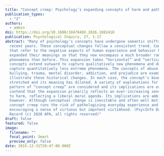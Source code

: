 ```yaml
---
title: "Concept creep: Psychology’s expanding concepts of harm and pathology"
publication_types:
  - "2"
authors:
  - admin
doi: https://doi.org/10.1080/1047840X.2016.1082418
publication: Psychological Inquiry, 27, 1-17
abstract: "Many of psychology's concepts have undergone semantic shifts in
  recent years. These conceptual changes follow a consistent trend. Concepts
  that refer to the negative aspects of human experience and behavior have
  expanded their meanings so that they now encompass a much broader range of
  phenomena than before. This expansion takes “horizontal” and “vertical” forms:
  concepts extend outward to capture qualitatively new phenomena and downward to
  capture quantitatively less extreme phenomena. The concepts of abuse,
  bullying, trauma, mental disorder, addiction, and prejudice are examined to
  illustrate these historical changes. In each case, the concept's boundary has
  stretched and its meaning has dilated. A variety of explanations for this
  pattern of “concept creep” are considered and its implications are explored. I
  contend that the expansion primarily reflects an ever-increasing sensitivity
  to harm, reflecting a liberal moral agenda. Its implications are ambivalent,
  however. Although conceptual change is inevitable and often well motivated,
  concept creep runs the risk of pathologizing everyday experience and
  encouraging a sense of virtuous but impotent victimhood. (PsycInfo Database
  Record (c) 2020 APA, all rights reserved)"
draft: false
featured: false
image:
  filename: ""
  focal_point: Smart
  preview_only: false
date: 2015-12-31T20:47:00.000Z
---
```

